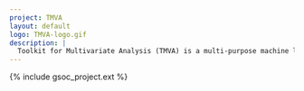 ```yaml
---
project: TMVA
layout: default
logo: TMVA-logo.gif
description: |
  Toolkit for Multivariate Analysis (TMVA) is a multi-purpose machine learning toolkit integrated into the ROOT scientific software framework, used in many particle physics data analyses and applications.
---
```


{% include gsoc_project.ext %}

